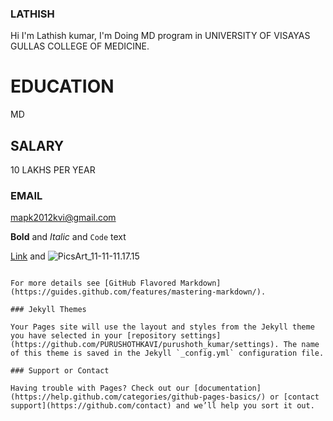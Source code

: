 ### LATHISH
Hi I'm Lathish kumar, I'm Doing MD program in UNIVERSITY OF VISAYAS GULLAS COLLEGE OF MEDICINE.

# EDUCATION
MD
## SALARY
10 LAKHS PER YEAR
### EMAIL
mapk2012kvi@gmail.com

**Bold** and _Italic_ and `Code` text

[Link](url) and ![PicsArt_11-11-11.17.15](src)
```

For more details see [GitHub Flavored Markdown](https://guides.github.com/features/mastering-markdown/).

### Jekyll Themes

Your Pages site will use the layout and styles from the Jekyll theme you have selected in your [repository settings](https://github.com/PURUSHOTHKAVI/purushoth_kumar/settings). The name of this theme is saved in the Jekyll `_config.yml` configuration file.

### Support or Contact

Having trouble with Pages? Check out our [documentation](https://help.github.com/categories/github-pages-basics/) or [contact support](https://github.com/contact) and we’ll help you sort it out.
